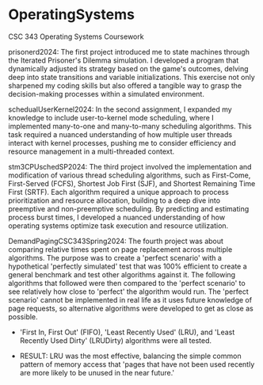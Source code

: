 # OperatingSystems
CSC 343 Operating Systems Coursework

prisonerd2024:
The first project introduced me to state machines through the Iterated Prisoner's Dilemma simulation. I developed a program that dynamically adjusted its strategy based on the game's outcomes, delving deep into state transitions and variable initializations. This exercise not only sharpened my coding skills but also offered a tangible way to grasp the decision-making processes within a simulated environment.

schedualUserKernel2024:
In the second assignment, I expanded my knowledge to include user-to-kernel mode scheduling, where I implemented many-to-one and many-to-many scheduling algorithms. This task required a nuanced understanding of how multiple user threads interact with kernel processes, pushing me to consider efficiency and resource management in a multi-threaded context.

stm3CPUschedSP2024:
The third project involved the implementation and modification of various thread scheduling algorithms, such as First-Come, First-Served (FCFS), Shortest Job First (SJF), and Shortest Remaining Time First (SRTF). Each algorithm required a unique approach to process prioritization and resource allocation, building to a deep dive into preemptive and non-preemptive scheduling. By predicting and estimating process burst times, I developed a nuanced understanding of how operating systems optimize task execution and resource utilization.

DemandPagingCSC343Spring2024:
The fourth project was about comparing relative times spent on page replacement across multiple algorithms. The purpose was to create a 'perfect scenario' with a hypothetical 'perfectly simulated' test that was 100% efficient to create a general benchmark and test other algorithms against it. The following algorithms that followed were then compared to the 'perfect scenario' to see relatively how close to 'perfect' the algorithm would run. The 'perfect scenario' cannot be implemented in real life as it uses future knowledge of page requests, so alternative algorithms were developed to get as close as possible.

- 'First In, First Out' (FIFO), 'Least Recently Used' (LRU), and 'Least Recently Used Dirty' (LRUDirty) algorithms were all tested.

- RESULT: LRU was the most effective, balancing the simple common pattern of memory access that 'pages that have not been used recently are more likely to be unused in the near future.'